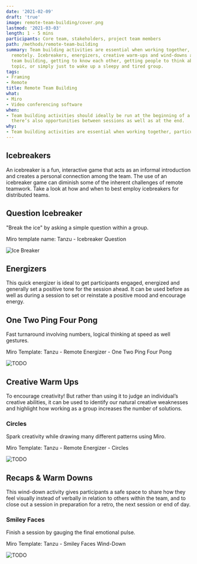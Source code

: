 ```yaml
---
date: '2021-02-09'
draft: 'true'
image: remote-team-building/cover.png
lastmod: '2021-03-03'
length: 1 - 5 mins
participants: Core team, stakeholders, project team members
path: /methods/remote-team-building
summary: Team building activities are essential when working together, particularly
  remotely. Icebreakers, energizers, creative warm-ups and wind-downs are great for
  team building, getting to know each other, getting people to think about a specific
  topic, or simply just to wake up a sleepy and tired group.
tags:
- Framing
- Remote
title: Remote Team Building
what:
- Miro
- Video conferencing software
when:
- Team building activities should ideally be run at the beginning of a session, but
  there’s also opportunities between sessions as well as at the end.
why:
- Team building activities are essential when working together, particularly remotely.
---
```


## Icebreakers
An icebreaker is a fun, interactive game that acts as an informal introduction and creates a personal connection among the team. The use of an icebreaker game can diminish some of the inherent challenges of remote teamwork. Take a look at how and when to best employ icebreakers for distributed teams.

## Question Icebreaker
"Break the ice" by asking a simple question within a group.

Miro template name: Tanzu - Icebreaker Question

![Ice Breaker](/images/practices/remote-team-building/ice-breakers.png)

## Energizers
This quick energizer is ideal to get participants engaged, energized and generally set a positive tone for the session ahead. It can be used before as well as during a session to set or reinstate a positive mood and encourage energy.

## One Two Ping Four Pong
Fast turnaround involving numbers, logical thinking at speed as well gestures.

Miro Template: Tanzu - Remote Energizer - One Two Ping Four Pong

![TODO](/images/practices/remote-team-building/energizers.png)

## Creative Warm Ups
To encourage creativity! But rather than using it to judge an individual’s creative abilities, it can be used to identify our natural creative weaknesses and highlight how working as a group increases the number of solutions.

### Circles
Spark creativity while drawing many different patterns using Miro.

Miro Template: Tanzu - Remote Energizer - Circles

![TODO](/images/practices/remote-team-building/creative-warmups.png)

## Recaps & Warm Downs
This wind-down activity gives participants a safe space to share how they feel visually instead of verbally in relation to others within the team, and to close out a session in preparation for a retro, the next session or end of day.

### Smiley Faces
Finish a session by gauging the final emotional pulse.

Miro Template: Tanzu - Smiley Faces Wind-Down

![TODO](/images/practices/remote-team-building/recaps.png)